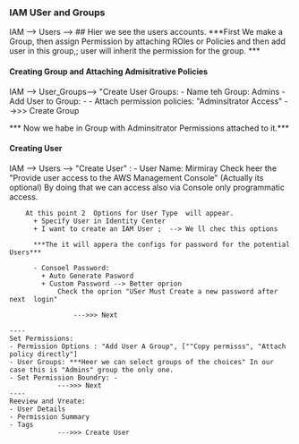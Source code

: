 ### IAM USer and Groups

IAM --> Users -->  ## Hier we see the users accounts. 
***First We make a Group, then assign Permission by attaching ROles or Policies and then add user in this group,;  user will inherit the permission for the group. *** 

#### Creating Group and Attaching Admisitrative Policies
IAM  --> User_Groups--> "Create User Groups:
    - Name teh Group: Admins
    - Add User to  Group: - 
    - Attach permission policies: "Adminsitrator Access" 
                    -->>> Create Group

*** Now we habe in Group with Adminsitrator Permissions attached to it.***

#### Creating User

IAM --> Users --> "Create User" : 
    - User Name:  Mirmiray 
        Check heer the "Provide user access to the AWS Management Console" (Actually its optional) By doing that we can access also via  Console only programmatic access.

        At this point 2  Options for User Type  will appear. 
          + Specify User in Identity Center
          + I want to create an IAM User ;  --> We ll chec this options

          ***The it will appera the configs for password for the potential Users***

          - Consoel Password:
            + Auto Generate Pasword
            + Custom Password --> Better oprion
                Check the oprion "USer Must Create a new password after next  login"
           
                    --->>> Next

    ---- 
    Set Permissions:
    - Permission Options : "Add User A Group", [""Copy permisss", "Attach policy directly"]
    - User Groups: ***Heer we can select groups of the choices" In our case this is "Admins" group the only one. 
    - Set Permission Boundry: - 
                --->>> Next
    ----
    Reeview and Vreate:
    - User Details 
    - Permission Summary
    - Tags
                --->>> Create User


    